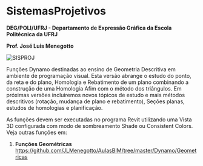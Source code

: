 # SistemasProjetivos
**DEG/POLI/UFRJ - Departamento de Expressão Gráfica da Escola Politécnica da UFRJ**

**Prof. José Luis Menegotto**

![SISPROJ](https://user-images.githubusercontent.com/9437020/177428869-755e0a02-a97b-43c2-aa45-028e761a5b23.PNG)


Funções Dynamo destinadas ao ensino de Geometria Descritiva em ambiente de programação visual. Esta versão abrange o estudo do ponto, da reta e do plano, Homologia e Rebatimento de um plano combinando a construção de uma Homologia Afim com o método dos triângulos. Em próximas versões incluiremos novos tópicos de estudo e mais métodos descritivos (rotação, mudança de plano e rebatimento), Seções planas, estudos de homologias e planificação.

As funções devem ser executadas no programa Revit utilizando uma Vista 3D configurada com modo de sombreamento Shade ou Consistent Colors.
Veja outras funções em:

   1. **Funções Geométricas**          https://github.com/JLMenegotto/AulasBIM/tree/master/Dynamo/Geometricas
